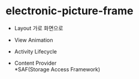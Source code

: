 # electronic-picture-frame
* Layout 가로 화면으로
    
* View Animation
    
* Activity Lifecycle

* Content Provider  
    *SAF(Storage Access Framework)
 
